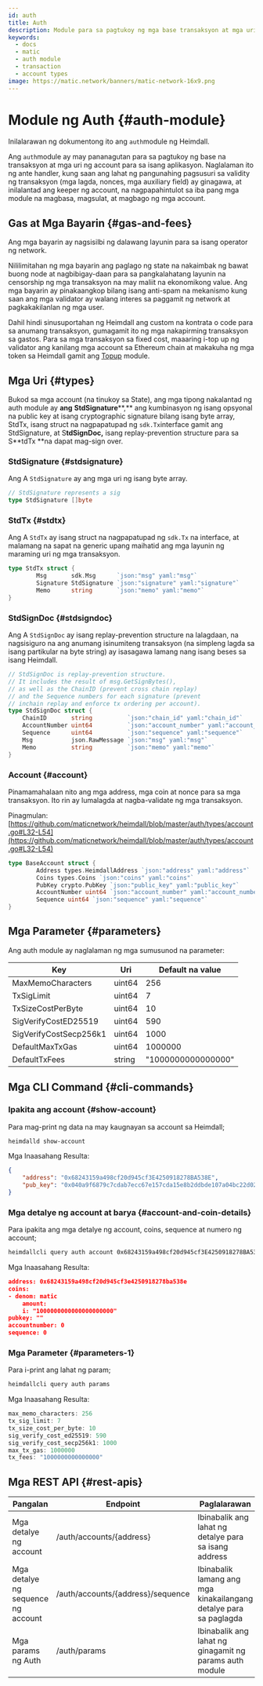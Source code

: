 ```yaml
---
id: auth
title: Auth
description: Module para sa pagtukoy ng mga base transaksyon at mga uri ng account
keywords:
  - docs
  - matic
  - auth module
  - transaction
  - account types
image: https://matic.network/banners/matic-network-16x9.png
---
```

# Module ng Auth {#auth-module}

Inilalarawan ng dokumentong ito ang `auth`module ng Heimdall.

Ang `auth`module ay may pananagutan para sa pagtukoy ng base na transaksyon at mga uri ng account para sa isang aplikasyon. Naglalaman ito ng ante handler, kung saan ang lahat ng pangunahing pagsusuri sa validity ng transaksyon (mga lagda, nonces, mga auxiliary field) ay ginagawa, at inilalantad ang keeper ng account, na nagpapahintulot sa iba pang mga module na magbasa, magsulat, at magbago ng mga account.

## Gas at Mga Bayarin {#gas-and-fees}

Ang mga bayarin ay nagsisilbi ng dalawang layunin para sa isang operator ng network.

Nililimitahan ng mga bayarin ang paglago ng state na nakaimbak ng bawat buong node at nagbibigay-daan para sa pangkalahatang layunin na censorship ng mga transaksyon na may maliit na ekonomikong value. Ang mga bayarin ay pinakaangkop bilang isang anti-spam na mekanismo kung saan ang mga validator ay walang interes sa paggamit ng network at pagkakakilanlan ng mga user.

Dahil hindi sinusuportahan ng Heimdall ang custom na kontrata o code para sa anumang transaksyon, gumagamit ito ng mga nakapirming transaksyon sa gastos. Para sa mga transaksyon sa fixed cost, maaaring i-top up ng validator ang kanilang mga account sa Ethereum chain at makakuha ng mga token sa Heimdall gamit ang [Topup](Topup.md) module.

## Mga Uri {#types}

Bukod sa mga account (na tinukoy sa State), ang mga tipong nakalantad ng auth module ay **ang** **StdSignature****,** ang kumbinasyon ng isang opsyonal na public key at isang cryptographic signature bilang isang byte array, StdTx, isang struct na nagpapatupad ng `sdk.Tx`interface gamit ang StdSignature, at S**tdSignDoc,** isang replay-prevention structure para sa S**tdTx **na dapat mag-sign over.

### StdSignature {#stdsignature}

Ang A `StdSignature` ay ang mga uri ng isang byte array.

```go
// StdSignature represents a sig
type StdSignature []byte
```

### StdTx {#stdtx}

Ang A `StdTx` ay isang struct na nagpapatupad ng `sdk.Tx` na interface, at malamang na sapat na generic upang maihatid ang mga layunin ng maraming uri ng mga transaksyon.

```go
type StdTx struct {
		Msg       sdk.Msg      `json:"msg" yaml:"msg"`
		Signature StdSignature `json:"signature" yaml:"signature"`
		Memo      string       `json:"memo" yaml:"memo"`
}
```

### StdSignDoc {#stdsigndoc}

Ang A `StdSignDoc` ay isang replay-prevention structure na lalagdaan, na nagsisiguro na ang anumang isinumiteng transaksyon (na simpleng lagda sa isang partikular na byte string) ay isasagawa lamang nang isang beses sa isang Heimdall.

```go
// StdSignDoc is replay-prevention structure.
// It includes the result of msg.GetSignBytes(),
// as well as the ChainID (prevent cross chain replay)
// and the Sequence numbers for each signature (prevent
// inchain replay and enforce tx ordering per account).
type StdSignDoc struct {
	ChainID       string          `json:"chain_id" yaml:"chain_id"`
	AccountNumber uint64          `json:"account_number" yaml:"account_number"`
	Sequence      uint64          `json:"sequence" yaml:"sequence"`
	Msg           json.RawMessage `json:"msg" yaml:"msg"`
	Memo          string          `json:"memo" yaml:"memo"`
}
```

### Account {#account}

Pinamamahalaan nito ang mga address, mga coin at nonce para sa mga transaksyon. Ito rin ay lumalagda at nagba-validate ng mga transaksyon.

Pinagmulan: [https://github.com/maticnetwork/heimdall/blob/master/auth/types/account.go#L32-L54](https://github.com/maticnetwork/heimdall/blob/master/auth/types/account.go#L32-L54)

```go
type BaseAccount struct {
		Address types.HeimdallAddress `json:"address" yaml:"address"`
		Coins types.Coins `json:"coins" yaml:"coins"`
		PubKey crypto.PubKey `json:"public_key" yaml:"public_key"`
		AccountNumber uint64 `json:"account_number" yaml:"account_number"`
		Sequence uint64 `json:"sequence" yaml:"sequence"`
}
```

## Mga Parameter {#parameters}

Ang auth module ay naglalaman ng mga sumusunod na parameter:

| Key | Uri | Default na value |
|----------------------|------|------------------|
| MaxMemoCharacters | uint64 | 256 |
| TxSigLimit | uint64 | 7 |
| TxSizeCostPerByte | uint64 | 10 |
| SigVerifyCostED25519 | uint64 | 590 |
| SigVerifyCostSecp256k1 | uint64 | 1000 |
| DefaultMaxTxGas | uint64 | 1000000 |
| DefaultTxFees | string | "1000000000000000" |


## Mga CLI Command {#cli-commands}

### Ipakita ang account {#show-account}

Para mag-print ng data na may kaugnayan sa account sa Heimdall;

```bash
heimdalld show-account
```

Mga Inaasahang Resulta:

```json
{
	"address": "0x68243159a498cf20d945cf3E4250918278BA538E",
	"pub_key": "0x040a9f6879c7cdab7ecc67e157cda15e8b2ddbde107a04bc22d02f50032e393f6360a05e85c7c1ecd201ad30dfb886af12dd02b47e4463f6f0f6f94159dc9f10b8"
}
```

### Mga detalye ng account at barya {#account-and-coin-details}

Para ipakita ang mga detalye ng account, coins, sequence at numero ng account;

```bash
heimdallcli query auth account 0x68243159a498cf20d945cf3E4250918278BA538E --trust-node
```

Mga Inaasahang Resulta:

```json
address: 0x68243159a498cf20d945cf3e4250918278ba538e
coins:
- denom: matic
    amount:
    i: "1000000000000000000000"
pubkey: ""
accountnumber: 0
sequence: 0
```

### Mga Parameter {#parameters-1}

Para i-print ang lahat ng param;

```go
heimdallcli query auth params
```

Mga Inaasahang Resulta:

```go
max_memo_characters: 256
tx_sig_limit: 7
tx_size_cost_per_byte: 10
sig_verify_cost_ed25519: 590
sig_verify_cost_secp256k1: 1000
max_tx_gas: 1000000
tx_fees: "1000000000000000"
```

## Mga REST API {#rest-apis}

| Pangalan | Endpoint | Paglalarawan |
|----------------------|--------|------------------|
| Mga detalye ng account | /auth/accounts/{address} | Ibinabalik ang lahat ng detalye para sa isang address |
| Mga detalye ng sequence ng account | /auth/accounts/{address}/sequence | Ibinabalik lamang ang mga kinakailangang detalye para sa paglagda |
| Mga params ng Auth | /auth/params | Ibinabalik ang lahat ng ginagamit ng params auth module |
